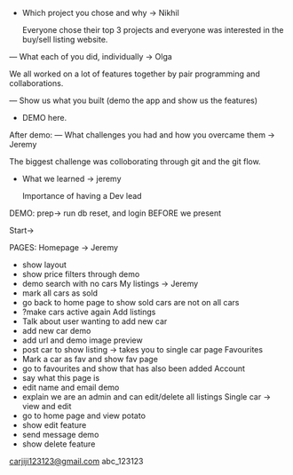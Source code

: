 - Which project you chose and why -> Nikhil
  
  Everyone chose their top 3 projects and everyone was interested in the buy/sell 
  listing website.

— What each of you did, individually -> Olga

  We all worked on a lot of features together by pair programming and collaborations.

— Show us what you built (demo the app and show us the features)

  - DEMO here.

After demo:
— What challenges you had and how you overcame them -> Jeremy

  The biggest challenge was colloborating through git and the git flow.

- What we learned -> jeremy

  Importance of having a Dev lead


DEMO:
prep-> run db reset, and login BEFORE we present

Start->

PAGES:
Homepage -> Jeremy
  - show layout
  - show price filters through demo
  - demo search with no cars
My listings -> Jeremy
  - mark all cars as sold
  - go back to home page to show sold cars are not on all cars
  - ?make cars active again
Add listings
  - Talk about user wanting to add new car
  - add new car demo
  - add url and demo image preview
  - post car to show listing -> takes you to single car page
Favourites
  - Mark a car as fav and show fav page 
  - go to favourites and show that has also been added
Account
  - say what this page is
  - edit name and email demo
  - explain we are an admin and can edit/delete all listings
Single car -> view and edit
  - go to home page and view potato
  - show edit feature
  - send message demo
  - show delete feature


carjiji123123@gmail.com
abc_123123

